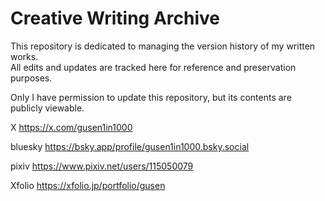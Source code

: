 # Creative Writing Archive

This repository is dedicated to managing the version history of my written works.  
All edits and updates are tracked here for reference and preservation purposes.

Only I have permission to update this repository, but its contents are publicly viewable.


X
https://x.com/gusen1in1000

bluesky
https://bsky.app/profile/gusen1in1000.bsky.social

pixiv
https://www.pixiv.net/users/115050079

Xfolio
https://xfolio.jp/portfolio/gusen
